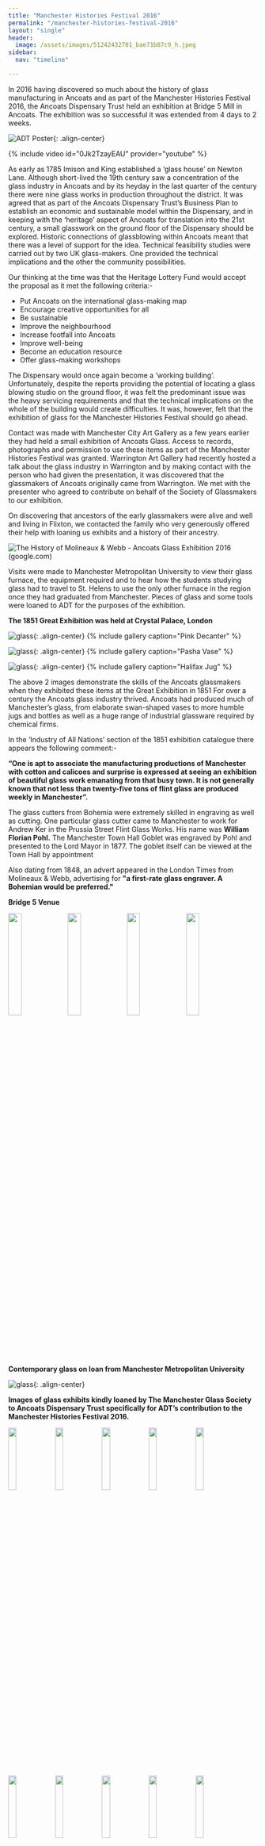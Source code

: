 ```yaml
---
title: "Manchester Histories Festival 2016"
permalink: "/manchester-histories-festival-2016"
layout: "single"
header:
  image: /assets/images/51242432701_bae71b87c9_h.jpeg
sidebar:
  nav: "timeline"

---
```


In 2016 having discovered so much about the history of glass manufacturing in Ancoats and as part of the Manchester Histories Festival 2016, the Ancoats Dispensary Trust held an exhibition at Bridge 5 Mill in Ancoats.  The exhibition was so successful it was extended from 4 days to 2 weeks.

![ADT Poster](assets/images/flickr/collaborations-manchester-histories-festival-2016/2.jpg){: .align-center}

{% include video id="0Jk2TzayEAU" provider="youtube" %}

As early as 1785 Imison and King established a ‘glass house’ on Newton Lane.  Although short-lived the 19th century saw a concentration of the glass industry in Ancoats and by its heyday in the last quarter of the century there were nine glass works in production throughout the district.
It was agreed that as part of the Ancoats Dispensary Trust’s Business Plan to establish an economic and sustainable model within the Dispensary, and in keeping with the ‘heritage’ aspect of Ancoats for translation into the 21st century, a small glasswork on the ground floor of the Dispensary should be explored. Historic connections of glassblowing within Ancoats meant that there was a level of support for the idea.   Technical feasibility studies were carried out by two UK glass-makers.  One provided the technical implications and the other the community possibilities. 

Our thinking at the time was that the Heritage Lottery Fund would accept the proposal as it met the following criteria:-

- Put Ancoats on the international glass-making map 
- Encourage creative opportunities for all 
- Be sustainable 
- Improve the neighbourhood 
- Increase footfall into Ancoats 
- Improve well-being 
- Become an education resource 
- Offer glass-making workshops 

The Dispensary would once again become a ‘working building’. Unfortunately, despite the reports providing the potential of locating a glass blowing studio on the ground floor, it was felt the predominant issue was the heavy servicing requirements and that the technical implications on the whole of the building would create difficulties.   It was, however, felt that the exhibition of glass for the Manchester Histories Festival should go ahead.

Contact was made with Manchester City Art Gallery as a few years earlier they had held a small exhibition of Ancoats Glass.  Access to records, photographs and permission to use these items as part of the Manchester Histories Festival was granted. 
Warrington Art Gallery had recently hosted a talk about the glass industry in Warrington and by making contact with the person who had given the presentation, it was discovered that the glassmakers of Ancoats originally came from Warrington. We met with the presenter who agreed to contribute on behalf of the Society of Glassmakers to our exhibition. 

On discovering that ancestors of the early glassmakers were alive and well and living in Flixton, we contacted the family who very generously offered their help with loaning us exhibits and a history of their ancestry. 

![The History of Molineaux & Webb - Ancoats Glass Exhibition 2016 (google.com)](https://sites.google.com/site/molwebbhistory/the-history-of-molineaux-webb/ancoats-glass-exhibition-2016)

Visits were made to Manchester Metropolitan University to view their glass furnace, the equipment required and to hear how the students studying glass had to travel to St. Helens to use the only other furnace in the region once they had graduated from Manchester.  Pieces of glass and some tools were loaned to ADT for the purposes of the exhibition. 

**The 1851 Great Exhibition was held at Crystal Palace, London**

![glass](assets/images/flickr/collaborations-manchester-histories-festival-2016/19.jpg){: .align-center}
{% include gallery caption="Pink Decanter" %}

![glass](assets/images/flickr/collaborations-manchester-histories-festival-2016/21.jpg){: .align-center}
{% include gallery caption="Pasha Vase" %}

![glass](assets/images/glass/glass-15.jpg){: .align-center}
{% include gallery caption="Halifax Jug" %}

The above 2 images demonstrate the skills of the Ancoats glassmakers when they exhibited these items at the Great Exhibition in 1851
For over a century the Ancoats glass industry thrived. Ancoats had produced much of Manchester’s glass, from elaborate swan-shaped vases to more humble jugs and bottles as well as a huge range of industrial glassware required by chemical firms. 

In the ‘Industry of All Nations’ section of the 1851 exhibition catalogue there appears the following comment:- 

**“One is apt to associate the manufacturing productions of Manchester with cotton and calicoes and surprise is expressed at seeing an exhibition of beautiful glass work emanating from that busy town. It is not generally known that not less than twenty-five tons of flint glass are produced weekly in Manchester”.**

The glass cutters from Bohemia were extremely skilled in engraving as well as cutting. One particular glass cutter came to Manchester to work for Andrew Ker in the Prussia Street Flint Glass Works. His name was **William Florian Pohl.** The Manchester Town Hall Goblet was engraved by Pohl and presented to the Lord Mayor in 1877.  The goblet itself can be viewed at the Town Hall by appointment

Also dating from 1848, an advert appeared in the London Times from Molineaux & Webb, advertising for **"a first-rate glass engraver. A Bohemian would be preferred."**

**Bridge 5 Venue**

<img src="https://user-images.githubusercontent.com/74505335/163831937-17fa9756-886f-4f27-9d1f-99285d1639c4.jpeg" width="23%"> <img src="https://user-images.githubusercontent.com/74505335/163831949-5c3faef6-5c47-4d36-88c8-7048f3af85b1.jpeg" width="23%"> <img src="https://user-images.githubusercontent.com/74505335/163831955-c5add6b2-0ff6-4929-8a6e-a9e8fbffcc47.jpeg" width="23%"> <img src="https://user-images.githubusercontent.com/74505335/163831964-e424f4bc-7393-4645-841b-cdc9bfc806ea.jpeg" width="23%">

**Contemporary glass on loan from Manchester Metropolitan University**

![glass](assets/images/even-more-glass.jpg){: .align-center}

**Images of glass exhibits kindly loaned by The Manchester Glass Society to Ancoats Dispensary Trust specifically for ADT’s contribution to the Manchester Histories Festival 2016.**

<img src="https://user-images.githubusercontent.com/74505335/163835420-8754732c-a9ac-4d73-876e-51a3854373e2.jpeg" width="18%"> <img src="https://user-images.githubusercontent.com/74505335/163835424-d0ba9768-6985-420d-bde6-cea10758dda8.jpeg" width="18%"> <img src="https://user-images.githubusercontent.com/74505335/163835426-51a79444-0105-434f-a1f6-49aa288a6e36.jpeg" width="18%"> <img src="https://user-images.githubusercontent.com/74505335/163835430-1c4ba0fe-0e02-403d-9daf-77e6d457dfd3.jpeg" width="18%"> <img src="https://user-images.githubusercontent.com/74505335/163835439-074c4b04-cccb-4dfc-8415-9863d3e01762.jpeg" width="18%"> <img src="https://user-images.githubusercontent.com/74505335/163835444-a95162b4-2120-4b42-bb29-f92175660c42.jpeg" width="18%"> <img src="https://user-images.githubusercontent.com/74505335/163835448-87cc31f8-7768-43af-aaf7-2bfcfee41dc2.jpeg" width="18%"> <img src="https://user-images.githubusercontent.com/74505335/163835457-fc4baeac-d3e3-4813-8e6a-5ff4c30cd228.jpeg" width="18%"> <img src="https://user-images.githubusercontent.com/74505335/163835459-93cfd29d-7894-4054-a171-375b5f07b512.jpeg" width="18%"> <img src="https://user-images.githubusercontent.com/74505335/163835460-23695cdc-e68d-4278-9f91-9a9648bccb60.jpeg" width="18%">

**Old glass-making tools**

![Tools](assets/images/flickr/collaborations-manchester-histories-festival-2016/24.jpg){: .align-center}

**New glass-making tools**

![Tools](assets/images/new tools.jpeg){: .align-center}
